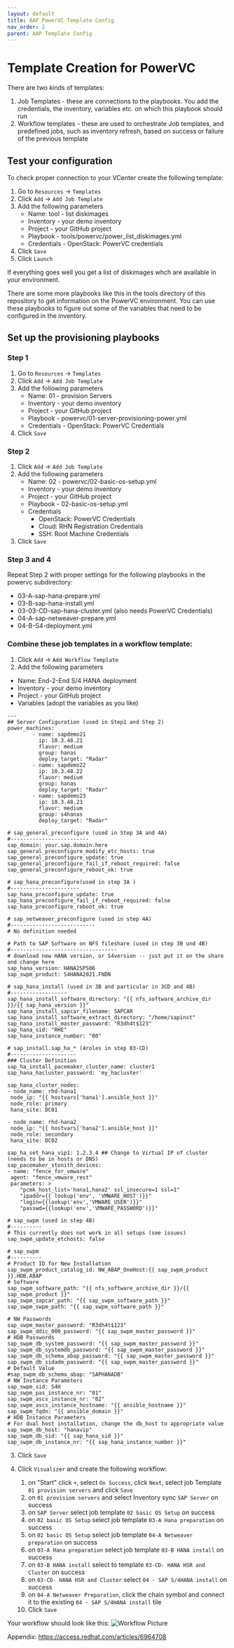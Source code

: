 ```yaml
---
layout: default
title: AAP PowerVC Template Config
nav_order: 2
parent: AAP Template Config
---
```


# Template Creation for PowerVC

There are two kinds of templates:

1. Job Templates - these are connections to the playbooks. You add the credentials, the inventory, variables etc. on which this playbook should run
2. Workflow templates - these are used to orchestrate Job templates, and predefined jobs, such as inventory refresh,  based on success or failure of the previous template


## Test your configuration


To check proper connection to your VCenter create the following template:

1. Go to `Resources` -> `Templates`
2. Click `Add` -> `Add Job Template`
3. Add the following parameters
   - Name: tool - list diskimages
   - Inventory - your demo inventory
   - Project - your GitHub project
   - Playbook - tools/powervc/power_list_diskimages.yml
   - Credentials - OpenStack: PowerVC credentials
4. Click `Save`
5. Click `Launch`

If everything goes well you get a list of diskimages whch are available in your environment.

There are some more playbooks like this in the tools directory of this repository to get information on the PowerVC environment. You can use these playbooks to figure out some of the variables that need to be configured in the inventory.

## Set up the provisioning playbooks

### Step 1
1. Go to `Resources` -> `Templates`
2. Click `Add` -> `Add Job Template`
3. Add the following parameters
   - Name: 01 - provision Servers
   - Inventory - your demo inventory
   - Project - your GitHub project
   - Playbook - powervc/01-server-provisioning-power.yml
   - Credentials - OpenStack: PowerVC Credentials
4. Click `Save`

### Step 2

1. Click `Add` -> `Add Job Template`
2. Add the following parameters
   - Name: 02 - powervc/02-basic-os-setup.yml
   - Inventory - your demo inventory
   - Project - your GitHub project
   - Playbook - 02-basic-os-setup.yml
   - Credentials
      - OpenStack: PowerVC Credentials
      - Cloud: RHN Registration Credentials
      - SSH: Root Machine Credentials
3. Click `Save`

### Step 3 and 4

Repeat Step 2 with proper settings for the following playbooks in the powervc subdirectory:
- 03-A-sap-hana-prepare.yml
- 03-B-sap-hana-install.yml
- 03-03-CD-sap-hana-cluster.yml (also needs PowerVC Credentials)
- 04-A-sap-netweaver-prepare.yml
- 04-B-S4-deployment.yml

### Combine these job templates in a workflow template:

1.  Click `Add` -> `Add Workflow Template`
2.  Add the following parameters
   - Name: End-2-End S/4 HANA deployment
   - Inventory - your demo inventory
   - Project - your GitHub project
   - Variables (adopt the variables as you like)
   ```
---
## Server Configuration (used in Step1 and Step 2)
power_machines:
           - name: sapdemo21
             ip: 10.3.48.21
             flavor: medium
             group: hanas
             deploy_target: "Radar"
           - name: sapdemo22
             ip: 10.3.48.22
             flavor: medium
             group: hanas
             deploy_target: "Radar"
           - name: sapdemo23
             ip: 10.3.48.23
             flavor: medium
             group: s4hanas
             deploy_target: "Radar"

# sap_general_preconfigure (used in Step 3A and 4A)
#-------------------------
sap_domain: your.sap.domain.here
sap_general_preconfigure_modify_etc_hosts: true
sap_general_preconfigure_update: true
sap_general_preconfigure_fail_if_reboot_required: false
sap_general_preconfigure_reboot_ok: true

# sap_hana_preconfigure(used in step 3A )
#----------------------
sap_hana_preconfigure_update: true
sap_hana_preconfigure_fail_if_reboot_required: false
sap_hana_preconfigure_reboot_ok: true

# sap_netweaver_preconfigure (used in step 4A)
#---------------------------
# No definition needed

# Path to SAP Software on NFS fileshare (used in step 3B und 4B)
#----------------------------------
# download new HANA version, or S4version -- just put it on the share and change here
sap_hana_version: HANA2SPS06
sap_swpm_product: S4HANA2021.FNDN

# sap_hana_install (used in 3B and particular in 3CD and 4B)
#------------------
sap_hana_install_software_directory: "{{ nfs_software_archive_dir }}/{{ sap_hana_version }}"
sap_hana_install_sapcar_filename: SAPCAR
sap_hana_install_software_extract_directory: "/home/sapinst"
sap_hana_install_master_password: "R3dh4t$123"
sap_hana_sid: "RHE"
sap_hana_instance_number: "00"

# sap_install.sap_ha_* (4roles in step 03-CD)
#---------------------
### Cluster Definition
sap_ha_install_pacemaker_cluster_name: cluster1
sap_hana_hacluster_password: 'my_hacluster'

sap_hana_cluster_nodes:
  - node_name: rhd-hana1
    node_ip: "{{ hostvars['hana1'].ansible_host }}"
    node_role: primary
    hana_site: DC01

  - node_name: rhd-hana2
    node_ip: "{{ hostvars['hana2'].ansible_host }}"
    node_role: secondary
    hana_site: DC02

sap_ha_set_hana_vip1: 1.2.3.4 ## Change to Virtual IP of cluster (needs to be in hosts or DNS)
sap_pacemaker_stonith_devices:
  - name: "fence_for_vmware"
    agent: "fence_vmware_rest"
    parameters: >
       "pcmk_host_list='hana1,hana2' ssl_insecure=1 ssl=1"
       "ipaddr={{ lookup('env', 'VMWARE_HOST')}}"
       "login={{lookup('env','VMWARE_USER')}}"
       "passwd={{lookup('env','VMWARE_PASSWORD')}}"

# sap_swpm (used in step 4B)
#----------
# This currently does not work in all setups (see issues)
sap_swpm_update_etchosts: false

# sap_swpm
#----------
# Product ID for New Installation
sap_swpm_product_catalog_id: NW_ABAP_OneHost:{{ sap_swpm_product }}.HDB.ABAP
# Software
sap_swpm_software_path: "{{ nfs_software_archive_dir }}/{{ sap_swpm_product }}"
sap_swpm_sapcar_path: "{{ sap_swpm_software_path }}"
sap_swpm_swpm_path: "{{ sap_swpm_software_path }}"

# NW Passwords
sap_swpm_master_password: "R3dh4t$123"
sap_swpm_ddic_000_password: "{{ sap_swpm_master_password }}"
# HDB Passwords
sap_swpm_db_system_password: "{{ sap_swpm_master_password }}"
sap_swpm_db_systemdb_password: "{{ sap_swpm_master_password }}"
sap_swpm_db_schema_abap_password: "{{ sap_swpm_master_password }}"
sap_swpm_db_sidadm_password: "{{ sap_swpm_master_password }}"
# Default Value
#sap_swpm_db_schema_abap: "SAPHANADB"
# NW Instance Parameters
sap_swpm_sid: S4H
sap_swpm_pas_instance_nr: "01"
sap_swpm_ascs_instance_nr: "02"
sap_swpm_ascs_instance_hostname: "{{ ansible_hostname }}"
sap_swpm_fqdn: "{{ ansible_domain }}"
# HDB Instance Parameters
# For dual host installation, change the db_host to appropriate value
sap_swpm_db_host: "hanavip"
sap_swpm_db_sid: "{{ sap_hana_sid }}"
sap_swpm_db_instance_nr: "{{ sap_hana_instance_number }}"

   ```
3. Click `Save`

4. Click `Visualizer` and create the following workflow:
   1. on "Start" click `+`, select `On Success`, click `Next`, select job Template `01 provision servers` and click `Save`
   2. on `01 provisiom servers` and select Inventory sync `SAP Server` on success
   3. on `SAP Server` select job template `02 basic OS Setup` on success
   4. on `02 basic OS Setup` select job template `03-A Hana preparation` on success
   5. on `02 basic OS Setup` select job template `04-A Netweaver preparation` on success
   6. on `03-A Hana preparation` select job template `03-B HANA install` on success
   7. on `03-B HANA install` select to template `03-CD- HANA HSR and Cluster` on success
   8. on `03-CD- HANA HSR and Cluster` select `04 - SAP S/4HANA install` on success
   9. on `04-A Netweaver Preparation`, click the chain symbol and connect it to the existing `04 - SAP S/4HANA install` tile
   10. Click `Save`

Your workflow should look like this:
![Workflow Picture](../img/aap-e2e-workflow-visualizer.png)



Appendix:
https://access.redhat.com/articles/6964708

